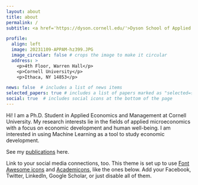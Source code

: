 ```yaml
---
layout: about
title: about
permalink: /
subtitle: <a href='https://dyson.cornell.edu/'>Dyson School of Applied Economics and Management</a>.

profile:
  align: left
  image: 20231109-APPAM-hz399.JPG
  image_circular: false # crops the image to make it circular
  address: >
    <p>4th Floor, Warren Hall</p>
    <p>Cornell University</p>
    <p>Ithaca, NY 14853</p>

news: false  # includes a list of news items
selected_papers: true # includes a list of papers marked as "selected={true}"
social: true  # includes social icons at the bottom of the page
---
```


Hi! I am a Ph.D. Student in Applied Economics and Management at Cornell University.
My research interests lie in the fields of applied microeconomics with a focus on economic development and human well-being. I am interested in using Machine Learning as a tool to study economic development. 

See my [publications](/al-folio/publications/) here.

Link to your social media connections, too. This theme is set up to use [Font Awesome icons](http://fortawesome.github.io/Font-Awesome/) and [Academicons](https://jpswalsh.github.io/academicons/), like the ones below. Add your Facebook, Twitter, LinkedIn, Google Scholar, or just disable all of them.
